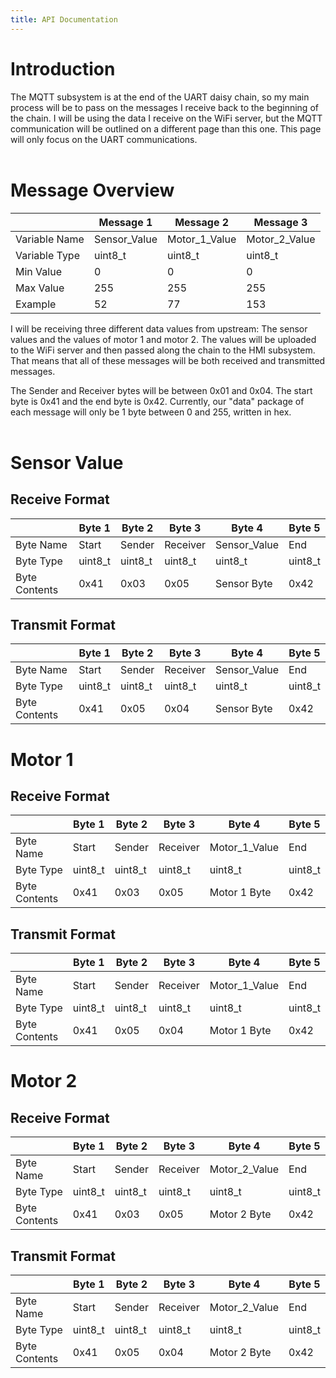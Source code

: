 ```yaml
---
title: API Documentation
---
```


# Introduction
The MQTT subsystem is at the end of the UART daisy chain, so my main process will be to pass on the messages I receive back to the beginning of the chain. I will be using the data I receive on the WiFi server, but the MQTT communication will be outlined on a different page than this one. This page will only focus on the UART communications.
<br>
<br>
# Message Overview

|               |   Message 1  |   Message 2   |   Message 3   |
| ------------- | ------------ | ------------- | ------------- |
| Variable Name | Sensor_Value | Motor_1_Value | Motor_2_Value |
| Variable Type |    uint8_t   |    uint8_t    |    uint8_t    |
|   Min Value   |       0      |       0       |       0       |
|   Max Value   |      255     |      255      |      255      |
|    Example    |      52      |       77      |      153      |

I will be receiving three different data values from upstream: The sensor values and the values of motor 1 and motor 2. The values will be uploaded to the WiFi server and then passed along the chain to the HMI subsystem. That means that all of these messages will be both received and transmitted messages.

The Sender and Receiver bytes will be between 0x01 and 0x04. The start byte is 0x41 and the end byte is 0x42. Currently, our "data" package of each message will only be 1 byte between 0 and 255, written in hex.
<br>
<br>
# Sensor Value
## Receive Format

|               |  Byte 1 |  Byte 2 |  Byte 3  |    Byte 4    |  Byte 5 |
| ------------- | ------- | ------- | -------- | ------------ | ------- |
|   Byte Name   |   Start |  Sender | Receiver | Sensor_Value |   End   |
|   Byte Type   | uint8_t | uint8_t |  uint8_t |    uint8_t   | uint8_t |
| Byte Contents |   0x41  |   0x03  |   0x05   |  Sensor Byte |   0x42  |

## Transmit Format

|               |  Byte 1 |  Byte 2 |  Byte 3  |    Byte 4    |  Byte 5 |
| ------------- | ------- | ------- | -------- | ------------ | ------- |
|   Byte Name   |   Start |  Sender | Receiver | Sensor_Value |   End   |
|   Byte Type   | uint8_t | uint8_t |  uint8_t |    uint8_t   | uint8_t |
| Byte Contents |   0x41  |   0x05  |   0x04   |  Sensor Byte |   0x42  |

# Motor 1
## Receive Format

|               |  Byte 1 |  Byte 2 |  Byte 3  |     Byte 4    |  Byte 5 |
| ------------- | ------- | ------- | -------- | ------------- | ------- |
|   Byte Name   |   Start |  Sender | Receiver | Motor_1_Value |   End   |
|   Byte Type   | uint8_t | uint8_t |  uint8_t |     uint8_t   | uint8_t |
| Byte Contents |   0x41  |   0x03  |   0x05   |  Motor 1 Byte |   0x42  |

## Transmit Format

|               |  Byte 1 |  Byte 2 |  Byte 3  |     Byte 4    |  Byte 5 |
| ------------- | ------- | ------- | -------- | ------------- | ------- |
|   Byte Name   |   Start |  Sender | Receiver | Motor_1_Value |   End   |
|   Byte Type   | uint8_t | uint8_t |  uint8_t |     uint8_t   | uint8_t |
| Byte Contents |   0x41  |   0x05  |   0x04   |  Motor 1 Byte |   0x42  |

# Motor 2
## Receive Format

|               |  Byte 1 |  Byte 2 |  Byte 3  |     Byte 4    |  Byte 5 |
| ------------- | ------- | ------- | -------- | ------------- | ------- |
|   Byte Name   |   Start |  Sender | Receiver | Motor_2_Value |   End   |
|   Byte Type   | uint8_t | uint8_t |  uint8_t |     uint8_t   | uint8_t |
| Byte Contents |   0x41  |   0x03  |   0x05   |  Motor 2 Byte |   0x42  |

## Transmit Format

|               |  Byte 1 |  Byte 2 |  Byte 3  |     Byte 4    |  Byte 5 |
| ------------- | ------- | ------- | -------- | ------------- | ------- |
|   Byte Name   |   Start |  Sender | Receiver | Motor_2_Value |   End   |
|   Byte Type   | uint8_t | uint8_t |  uint8_t |     uint8_t   | uint8_t |
| Byte Contents |   0x41  |   0x05  |   0x04   |  Motor 2 Byte |   0x42  |
